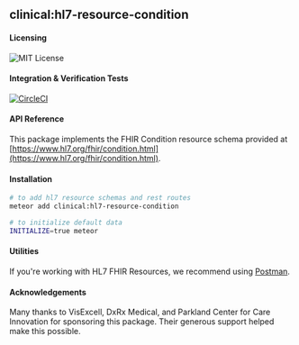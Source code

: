 ## clinical:hl7-resource-condition

#### Licensing  

![MIT License](https://img.shields.io/badge/license-MIT-blue.svg)


#### Integration & Verification Tests  

[![CircleCI](https://circleci.com/gh/clinical-meteor/hl7-resource-condition/tree/master.svg?style=svg)](https://circleci.com/gh/clinical-meteor/hl7-resource-condition/tree/master)


#### API Reference  

This package implements the FHIR Condition resource schema provided at [https://www.hl7.org/fhir/condition.html](https://www.hl7.org/fhir/condition.html).



#### Installation  

````bash
# to add hl7 resource schemas and rest routes
meteor add clinical:hl7-resource-condition

# to initialize default data
INITIALIZE=true meteor
````


#### Utilities  

If you're working with HL7 FHIR Resources, we recommend using [Postman](https://chrome.google.com/webstore/detail/postman/fhbjgbiflinjbdggehcddcbncdddomop?hl=en).



#### Acknowledgements     

Many thanks to VisExcell, DxRx Medical, and Parkland Center for Care Innovation for sponsoring this package.  Their generous support helped make this possible.  